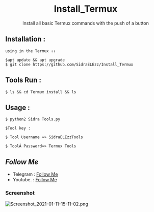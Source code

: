 <h1 align="center">Install_Termux</h1>
<p align="center">Install all basic Termux commands with the push of a button</p>




## Installation :
```
using in the Termux ↓↓

$apt update && apt upgrade
$ git clone https://github.com/SidraELEzz/Install_Termux
```

## Tools Run :
```
$ ls && cd Termux install && ls
```

## Usage :
```
$ python2 Sidra Tools.py
 
$Tool key :

$ Tool Username »» SidraELEzzTools

$ ToolÂ Password»» Termux Tools
```
## ***Follow Me***
* Telegram : [Follow Me](https://t.me/TT_RQ)
* Youtube. : [Follow Me](https://youtube.com/channel/UCzFviFYCOJI4IwhdVOQTqIw)

### Screenshot
![Screenshot_2021-01-11-15-11-02.png](https://raw.githubusercontent.com/SidraELEzz/Termux-install/main/Screenshot_2021-01-11-15-11-02.png)

